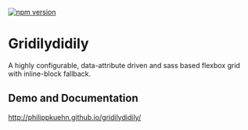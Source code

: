 [![npm version](https://badge.fury.io/js/gridilydidily.svg)](https://badge.fury.io/js/gridilydidily)

# Gridilydidily

A highly configurable, data-attribute driven and sass based flexbox grid with inline-block fallback.

## Demo and Documentation
http://philippkuehn.github.io/gridilydidily/
